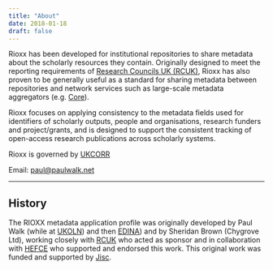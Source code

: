 ```yaml
---
title: "About"
date: 2018-01-18
draft: false
---
```


Rioxx has been developed for institutional repositories to share metadata about the scholarly resources they contain. Originally designed to meet the reporting requirements of [Research Councils UK (RCUK)](http://www.rcuk.ac.uk), Rioxx has also proven to be generally useful as a standard for sharing metadata between repositories and network services such as large-scale metadata aggregators (e.g. [Core](http://www.core.ac.uk)).

Rioxx focuses on applying consistency to the metadata fields used for identifiers of scholarly outputs, people and organisations, research funders and project/grants, and is designed to support the consistent tracking of open-access research publications across scholarly systems.

Rioxx is governed by [UKCORR](https://www.ukcorr.org)

Email: [paul@paulwalk.net](mailto:paul@antleaf.com)

***
## History
The RIOXX metadata application profile was originally developed by Paul Walk (while at [UKOLN][2]) and then [EDINA][1]) and by Sheridan Brown (Chygrove Ltd), working closely with [RCUK][3] who acted as sponsor and in collaboration
with [HEFCE][4] who supported and endorsed this work. This original work was funded and supported by [Jisc][5].


[1]:  https://www.edina.ac.uk

[2]:  http://www.ukoln.ac.uk

[3]:  http://www.rcuk.ac.uk

[4]:  http://www.hefce.ac.uk

[5]:  https://www.jisc.ac.uk

[6]: https://www.antleaf.com
